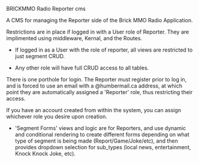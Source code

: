 BRICKMMO Radio Reporter cms

A CMS for managing the Reporter side of the Brick MMO Radio Application.

Restrictions are in place if logged in with a User role of Reporter. They are implimented using middleware, Kernal, and the Routes.

* If logged in as a User with the role of reporter, all views are restricted to just segment CRUD.

* Any other role will have full CRUD access to all tables.

There is one porthole for login. The Reporter must register prior to log in, and is forced to use an email with a
@humbermail.ca address, at which point they are automatically assigned a 'Reporter' role, thus restricting their access.

If you have an account created from within the system, you can assign whichever role you desire upon creation.

* 'Segment Forms' views and logic are for Reporters, and use dynamic and conditional rendering to create different forms depending on what type of segment is being made (Report/Game/Joke/etc), and then provides dropdown selection for sub_types 
(local news, entertainment, Knock Knock Joke, etc).

